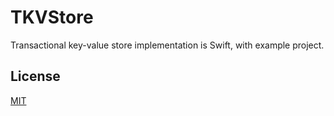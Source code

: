 # TKVStore

Transactional key-value store implementation is Swift, with example project.

## License

[MIT](https://choosealicense.com/licenses/mit/)
